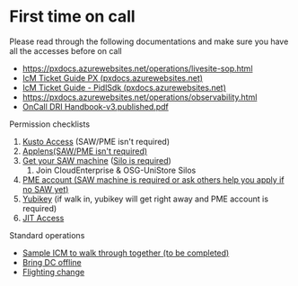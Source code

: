# First time on call 

Please read through the following documentations and make sure you have all the accesses before on call

- https://pxdocs.azurewebsites.net/operations/livesite-sop.html
- [IcM Ticket Guide PX (pxdocs.azurewebsites.net)](https://pxdocs.azurewebsites.net/operations/icm-ticket-guide.html)
- [IcM Ticket Guide - PidlSdk (pxdocs.azurewebsites.net)](https://pxdocs.azurewebsites.net/operations/icm-ticket-guide-pidlsdk.html)
- https://pxdocs.azurewebsites.net/operations/observability.html
- [OnCall DRI Handbook-v3.published.pdf](https://microsoft.sharepoint.com/teams/DRICulturev-Team/Shared%20Documents/Forms/AllItems.aspx?id=%2Fteams%2FDRICulturev%2DTeam%2FShared%20Documents%2FGeneral%2FPublished%20Handbook%2FOnCall%20DRI%20Handbook%2Dv3%2Epublished%2Epdf&amp;parent=%2Fteams%2FDRICulturev%2DTeam%2FShared%20Documents%2FGeneral%2FPublished%20Handbook&amp;p=true)

Permission checklists

1. [Kusto Access](Access/Kusto-Access.md) (SAW/PME isn't required)
2. [Applens](Access/Applens-access.md)[(SAW/PME isn't required)](https://pxdocs.azurewebsites.net/operations/livesite-sop.html)
3. [Get your SAW machine](https://microsoft.sharepoint.com/sites/Security_Tools_Services/SitePages/SAS/SAW%20KB/New-SAW-Guide.aspx) ([Silo is required](https://sasweb.microsoft.com/Member))
    1. Join CloudEnterprise & OSG-UniStore Silos
4. [PME account (SAW machine is required or ask others help you apply if no SAW yet)](https://msazure.visualstudio.com/AzureWiki/_wiki/wikis/AzureWiki.wiki/29758/Account-Creation-and-YubiKeys)
5. [Yubikey](https://cdocidmrequestdevelop.azurewebsites.net/YubiKeyServices/YubiKey) (if walk in, yubikey will get right away  and PME account is required)
6. [JIT Access](Access/JIT-Access-Prerequisite.md)

Standard operations

- [Sample ICM to walk through together (to be completed)](onenote:#Sample%20ICM%20to%20walk%20through%20together%20%28to%20be%20completed&amp;section-id={7299DEF3-4AB2-4959-A423-5742D6772C8A}&amp;page-id={1DDE5345-D884-4A2A-931F-E30A690A939C}&amp;end&amp;base-path=https://microsoft.sharepoint.com/teams/PaymentExperience/SiteAssets/Payment%20Experience/Run-The-Business/Live-site-Management.one)
- [Bring DC offline](Standard-operations/Bring-DC-offline.md)
- [Flighting change](Standard-operations/Flighting-change.md)